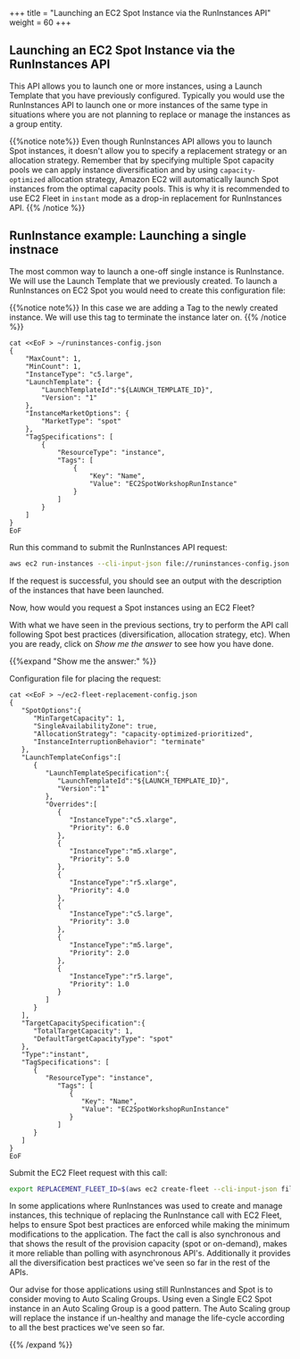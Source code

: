 +++
title = "Launching an EC2 Spot Instance via the RunInstances API"
weight = 60
+++

## Launching an EC2 Spot Instance via the RunInstances API

This API allows you to launch one or more instances, using a Launch Template that you have previously configured. Typically you would use the RunInstances API to launch one or more instances of the same type in situations where you are not planning to replace or manage the instances as a group entity.

{{%notice note%}}
Even though RunInstances API allows you to launch Spot instances, it doesn't allow you to specify a replacement strategy or an allocation strategy. Remember that by specifying multiple Spot capacity pools we can apply instance diversification and by using `capacity-optimized` allocation strategy, Amazon EC2 will automatically launch Spot instances from the optimal capacity pools. This is why it is recommended to use EC2 Fleet in `instant` mode as a drop-in replacement for RunInstances API.
{{% /notice %}}

## RunInstance example: Launching a single instnace

The most common way to launch a one-off single instance is RunInstance. We will use the Launch Template that we previously created. To launch a RunInstances on EC2 Spot you would need to create this configuration file:

{{%notice note%}}
In this case we are adding a Tag to the newly created instance. We will use this tag to terminate the instance later on.
{{% /notice %}}


```
cat <<EoF > ~/runinstances-config.json
{
    "MaxCount": 1,
    "MinCount": 1,
    "InstanceType": "c5.large",
    "LaunchTemplate": {
        "LaunchTemplateId":"${LAUNCH_TEMPLATE_ID}",
        "Version": "1"
    },
    "InstanceMarketOptions": {
        "MarketType": "spot"
    },
    "TagSpecifications": [
        {
            "ResourceType": "instance",
            "Tags": [
                {
                    "Key": "Name",
                    "Value": "EC2SpotWorkshopRunInstance"
                }
            ]
        }
    ]
}
EoF
```

Run this command to submit the RunInstances API request:

```bash
aws ec2 run-instances --cli-input-json file://runinstances-config.json
```

If the request is successful, you should see an output with the description of the instances that have been launched.



Now, how would you request a Spot instances using an EC2 Fleet? 

With what we have seen in the previous sections, try to perform the API call following Spot best practices (diversification, allocation strategy, etc). When you are ready, click on *Show me the answer* to see how you have done.

{{%expand "Show me the answer:" %}}

Configuration file for placing the request:

```
cat <<EoF > ~/ec2-fleet-replacement-config.json
{
   "SpotOptions":{
      "MinTargetCapacity": 1,
      "SingleAvailabilityZone": true,
      "AllocationStrategy": "capacity-optimized-prioritized",
      "InstanceInterruptionBehavior": "terminate"
   },
   "LaunchTemplateConfigs":[
      {
         "LaunchTemplateSpecification":{
            "LaunchTemplateId":"${LAUNCH_TEMPLATE_ID}",
            "Version":"1"
         },
         "Overrides":[            
            {
               "InstanceType":"c5.xlarge",
               "Priority": 6.0
            },
            {
               "InstanceType":"m5.xlarge",
               "Priority": 5.0
            },
            {
               "InstanceType":"r5.xlarge",
               "Priority": 4.0
            },
            {
               "InstanceType":"c5.large",
               "Priority": 3.0
            },
            {
               "InstanceType":"m5.large",
               "Priority": 2.0
            },
            {
               "InstanceType":"r5.large",
               "Priority": 1.0
            }
         ]
      }
   ],
   "TargetCapacitySpecification":{
      "TotalTargetCapacity": 1,
      "DefaultTargetCapacityType": "spot"
   },
   "Type":"instant",
   "TagSpecifications": [
      {
         "ResourceType": "instance",
            "Tags": [
               {
                  "Key": "Name",
                  "Value": "EC2SpotWorkshopRunInstance"
               }
            ]
      }
   ]
}
EoF
```

Submit the EC2 Fleet request with this call:

```bash
export REPLACEMENT_FLEET_ID=$(aws ec2 create-fleet --cli-input-json file://ec2-fleet-replacement-config.json | jq -r '.FleetId')
```

In some applications where RunInstances was used to create and manage instances, this technique of replacing the RunInstance call with EC2 Fleet, helps to ensure Spot best practices are enforced while making the minimum modifications to the application. The fact the call is also synchronous and that shows the result of the provision capacity (spot or on-demand), makes it more reliable than polling with asynchronous API's. Additionally it provides all the diversification best practices we've seen so far in the rest of the APIs.

Our advise for those applications using still RunInstances and Spot is to consider moving to Auto Scaling Groups. Using even a Single EC2 Spot instance in an Auto Scaling Group is a good pattern. The Auto Scaling group will replace the instance if un-healthy and manage the life-cycle according to all the best practices we've seen so far.

{{% /expand %}}

